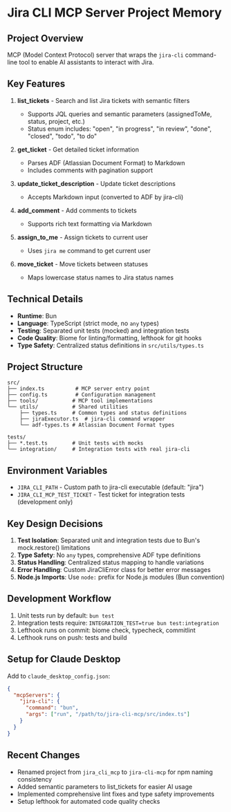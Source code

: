 # Jira CLI MCP Server Project Memory

## Project Overview

MCP (Model Context Protocol) server that wraps the `jira-cli` command-line tool to enable AI assistants to interact with Jira.

## Key Features

1. **list_tickets** - Search and list Jira tickets with semantic filters
   - Supports JQL queries and semantic parameters (assignedToMe, status, project, etc.)
   - Status enum includes: "open", "in progress", "in review", "done", "closed", "todo", "to do"

2. **get_ticket** - Get detailed ticket information
   - Parses ADF (Atlassian Document Format) to Markdown
   - Includes comments with pagination support

3. **update_ticket_description** - Update ticket descriptions
   - Accepts Markdown input (converted to ADF by jira-cli)

4. **add_comment** - Add comments to tickets
   - Supports rich text formatting via Markdown

5. **assign_to_me** - Assign tickets to current user
   - Uses `jira me` command to get current user

6. **move_ticket** - Move tickets between statuses
   - Maps lowercase status names to Jira status names

## Technical Details

- **Runtime**: Bun
- **Language**: TypeScript (strict mode, no `any` types)
- **Testing**: Separated unit tests (mocked) and integration tests
- **Code Quality**: Biome for linting/formatting, lefthook for git hooks
- **Type Safety**: Centralized status definitions in `src/utils/types.ts`

## Project Structure

```
src/
├── index.ts          # MCP server entry point
├── config.ts         # Configuration management
├── tools/           # MCP tool implementations
└── utils/           # Shared utilities
    ├── types.ts     # Common types and status definitions
    ├── jiraExecutor.ts  # jira-cli command wrapper
    └── adf-types.ts # Atlassian Document Format types

tests/
├── *.test.ts        # Unit tests with mocks
└── integration/     # Integration tests with real jira-cli
```

## Environment Variables

- `JIRA_CLI_PATH` - Custom path to jira-cli executable (default: "jira")
- `JIRA_CLI_MCP_TEST_TICKET` - Test ticket for integration tests (development only)

## Key Design Decisions

1. **Test Isolation**: Separated unit and integration tests due to Bun's mock.restore() limitations
2. **Type Safety**: No `any` types, comprehensive ADF type definitions
3. **Status Handling**: Centralized status mapping to handle variations
4. **Error Handling**: Custom JiraCliError class for better error messages
5. **Node.js Imports**: Use `node:` prefix for Node.js modules (Bun convention)

## Development Workflow

1. Unit tests run by default: `bun test`
2. Integration tests require: `INTEGRATION_TEST=true bun test:integration`
3. Lefthook runs on commit: biome check, typecheck, commitlint
4. Lefthook runs on push: tests and build

## Setup for Claude Desktop

Add to `claude_desktop_config.json`:

```json
{
  "mcpServers": {
    "jira-cli": {
      "command": "bun",
      "args": ["run", "/path/to/jira-cli-mcp/src/index.ts"]
    }
  }
}
```

## Recent Changes

- Renamed project from `jira_cli_mcp` to `jira-cli-mcp` for npm naming consistency
- Added semantic parameters to list_tickets for easier AI usage
- Implemented comprehensive lint fixes and type safety improvements
- Setup lefthook for automated code quality checks